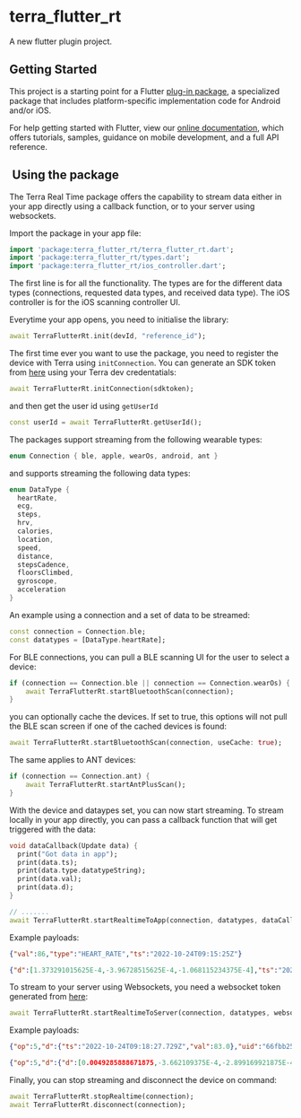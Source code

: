 # terra_flutter_rt

A new flutter plugin project.

## Getting Started

This project is a starting point for a Flutter
[plug-in package](https://flutter.dev/developing-packages/),
a specialized package that includes platform-specific implementation code for
Android and/or iOS.

For help getting started with Flutter, view our
[online documentation](https://flutter.dev/docs), which offers tutorials,
samples, guidance on mobile development, and a full API reference.

##  Using the package

The Terra Real Time package offers the capability to stream data either in your app directly using a callback function, or to your server using websockets.

Import the package in your app file:

```dart
import 'package:terra_flutter_rt/terra_flutter_rt.dart';
import 'package:terra_flutter_rt/types.dart';
import 'package:terra_flutter_rt/ios_controller.dart';
```

The first line is for all the functionality. The types are for the different data types (connections, requested data types, and received data type). The iOS controller is for the iOS scanning controller UI.

Everytime your app opens, you need to initialise the library:

```dart
await TerraFlutterRt.init(devId, "reference_id");
```

The first time ever you want to use the package, you need to register the device with Terra using `initConnection`. You can generate an SDK token from [here](https://docs.tryterra.co/reference/generate-authentication-token) using your Terra dev credentatials:

```dart
await TerraFlutterRt.initConnection(sdktoken);
```

and then get the user id using `getUserId`

```dart
const userId = await TerraFlutterRt.getUserId();
```


The packages support streaming from the following wearable types:

```dart
enum Connection { ble, apple, wearOs, android, ant }
```

and supports streaming the following data types:

```dart
enum DataType {
  heartRate,
  ecg,
  steps,
  hrv,
  calories,
  location,
  speed,
  distance,
  stepsCadence,
  floorsClimbed,
  gyroscope,
  acceleration
}
```

An example using a connection and a set of data to be streamed:

```dart
const connection = Connection.ble;
const datatypes = [DataType.heartRate];
```

For BLE connections, you can pull a BLE scanning UI for the user to select a device:

```dart
if (connection == Connection.ble || connection == Connection.wearOs) {
    await TerraFlutterRt.startBluetoothScan(connection);
}
```

you can optionally cache the devices. If set to true, this options will not pull the BLE scan screen if one of the cached devices is found:

```dart
await TerraFlutterRt.startBluetoothScan(connection, useCache: true);
```

The same applies to ANT devices:
```dart
if (connection == Connection.ant) {
    await TerraFlutterRt.startAntPlusScan();
}
```

With the device and dataypes set, you can now start streaming. To stream locally in your app directly, you can pass a callback function that will get triggered with the data:

```dart
void dataCallback(Update data) {
  print("Got data in app");
  print(data.ts);
  print(data.type.datatypeString);
  print(data.val);
  print(data.d);
}

// .......
await TerraFlutterRt.startRealtimeToApp(connection, datatypes, dataCallback);
```

Example payloads:

```json
{"val":86,"type":"HEART_RATE","ts":"2022-10-24T09:15:25Z"}

{"d":[1.373291015625E-4,-3.96728515625E-4,-1.068115234375E-4],"ts":"2022-10-24T09:20:27.985Z","type":"GYROSCOPE"}
```

To stream to your server using Websockets, you need a websocket token generated from [here](https://docs.tryterra.co/reference/generate-user-token):

```dart
await TerraFlutterRt.startRealtimeToServer(connection, datatypes, websockettoken);
```

Example payloads:

```json
{"op":5,"d":{"ts":"2022-10-24T09:18:27.729Z","val":83.0},"uid":"66fbb25f-e1d2-44d1-bc4d-6b4844bd0928","seq":16073,"t":"HEART_RATE"}

{"op":5,"d":{"d":[0.0049285888671875,-3.662109375E-4,-2.899169921875E-4],"ts":"2022-10-24T09:19:06.328Z"},"uid":"66fbb25f-e1d2-44d1-bc4d-6b4844bd0928","seq":16088,"t":"GYROSCOPE"}
```

Finally, you can stop streaming and disconnect the device on command:

```dart
await TerraFlutterRt.stopRealtime(connection);
await TerraFlutterRt.disconnect(connection);
```
